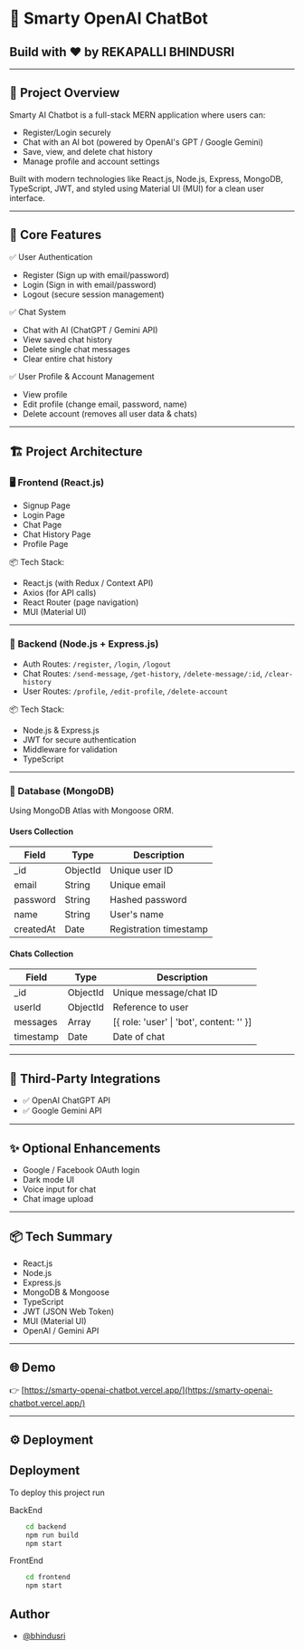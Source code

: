 # 🤖 Smarty OpenAI ChatBot
## Build with ♥ by REKAPALLI BHINDUSRI

---

## 🚀 Project Overview
Smarty AI Chatbot is a full-stack MERN application where users can:
- Register/Login securely
- Chat with an AI bot (powered by OpenAI's GPT / Google Gemini)
- Save, view, and delete chat history
- Manage profile and account settings

Built with modern technologies like React.js, Node.js, Express, MongoDB, TypeScript, JWT, and styled using Material UI (MUI) for a clean user interface.

---

## 🎯 Core Features
✅ User Authentication  
- Register (Sign up with email/password)  
- Login (Sign in with email/password)  
- Logout (secure session management)

✅ Chat System  
- Chat with AI (ChatGPT / Gemini API)  
- View saved chat history  
- Delete single chat messages  
- Clear entire chat history

✅ User Profile & Account Management  
- View profile  
- Edit profile (change email, password, name)  
- Delete account (removes all user data & chats)

---

## 🏗 Project Architecture

### 🖥 Frontend (React.js)
- Signup Page
- Login Page
- Chat Page
- Chat History Page
- Profile Page

📦 Tech Stack:
- React.js (with Redux / Context API)
- Axios (for API calls)
- React Router (page navigation)
- MUI (Material UI)

---

### 💾 Backend (Node.js + Express.js)
- Auth Routes: `/register`, `/login`, `/logout`
- Chat Routes: `/send-message`, `/get-history`, `/delete-message/:id`, `/clear-history`
- User Routes: `/profile`, `/edit-profile`, `/delete-account`

📦 Tech Stack:
- Node.js & Express.js
- JWT for secure authentication
- Middleware for validation
- TypeScript

---

### 📂 Database (MongoDB)
Using MongoDB Atlas with Mongoose ORM.

#### Users Collection
| Field     | Type     | Description                 |
|----------|---------|-----------------------------|
| _id      | ObjectId | Unique user ID              |
| email    | String   | Unique email                |
| password | String   | Hashed password             |
| name     | String   | User's name                 |
| createdAt| Date     | Registration timestamp     |

#### Chats Collection
| Field     | Type     | Description                              |
|----------|---------|-------------------------------------------|
| _id      | ObjectId | Unique message/chat ID                    |
| userId   | ObjectId | Reference to user                         |
| messages | Array    | [{ role: 'user' \| 'bot', content: '' }] |
| timestamp| Date     | Date of chat                               |

---

## 🔗 Third-Party Integrations
- ✅ OpenAI ChatGPT API
- ✅ Google Gemini API

---

## ✨ Optional Enhancements
- Google / Facebook OAuth login
- Dark mode UI
- Voice input for chat
- Chat image upload

---

## 📦 Tech Summary
- React.js
- Node.js
- Express.js
- MongoDB & Mongoose
- TypeScript
- JWT (JSON Web Token)
- MUI (Material UI)
- OpenAI / Gemini API

---

## 🌐 Demo
👉 [https://smarty-openai-chatbot.vercel.app/](https://smarty-openai-chatbot.vercel.app/)

---

## ⚙️ Deployment

## Deployment

To deploy this project run

BackEnd
```bash
    cd backend
    npm run build
    npm start
```

FrontEnd
```bash
    cd frontend
    npm start
```

## Author

- [@bhindusri](https://www.github.com/bhindusri)

